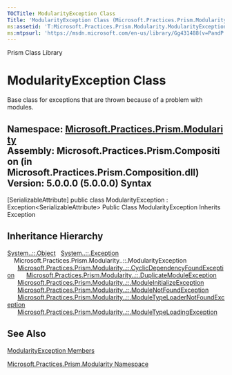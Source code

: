 ```yaml
---
TOCTitle: ModularityException Class
Title: 'ModularityException Class (Microsoft.Practices.Prism.Modularity)'
ms:assetid: 'T:Microsoft.Practices.Prism.Modularity.ModularityException'
ms:mtpsurl: 'https://msdn.microsoft.com/en-us/library/Gg431488(v=PandP.50)'
---
```


Prism Class Library

ModularityException Class
=========================

Base class for exceptions that are thrown because of a problem with modules.

**Namespace:** [Microsoft.Practices.Prism.Modularity](https://msdn.microsoft.com/n:microsoft.practices.prism.modularity)
**Assembly:** Microsoft.Practices.Prism.Composition (in Microsoft.Practices.Prism.Composition.dll) Version: 5.0.0.0 (5.0.0.0)
Syntax
------

<span id="syntaxToggle"></span>\[SerializableAttribute\] public class ModularityException : Exception&lt;SerializableAttribute&gt; Public Class ModularityException Inherits Exception

Inheritance Hierarchy
---------------------

<span id="familyToggle"></span>[System..::.Object](http://msdn2.microsoft.com/en-us/library/e5kfa45b)
  [System..::.Exception](http://msdn2.microsoft.com/en-us/library/c18k6c59)
    Microsoft.Practices.Prism.Modularity..::.ModularityException
      [Microsoft.Practices.Prism.Modularity..::.CyclicDependencyFoundException](https://msdn.microsoft.com/t:microsoft.practices.prism.modularity.cyclicdependencyfoundexception)
      [Microsoft.Practices.Prism.Modularity..::.DuplicateModuleException](https://msdn.microsoft.com/t:microsoft.practices.prism.modularity.duplicatemoduleexception)
      [Microsoft.Practices.Prism.Modularity..::.ModuleInitializeException](https://msdn.microsoft.com/t:microsoft.practices.prism.modularity.moduleinitializeexception)
      [Microsoft.Practices.Prism.Modularity..::.ModuleNotFoundException](https://msdn.microsoft.com/t:microsoft.practices.prism.modularity.modulenotfoundexception)
      [Microsoft.Practices.Prism.Modularity..::.ModuleTypeLoaderNotFoundException](https://msdn.microsoft.com/t:microsoft.practices.prism.modularity.moduletypeloadernotfoundexception)
      [Microsoft.Practices.Prism.Modularity..::.ModuleTypeLoadingException](https://msdn.microsoft.com/t:microsoft.practices.prism.modularity.moduletypeloadingexception)

See Also
--------

<span id="seeAlsoToggle"></span>
[ModularityException Members](https://msdn.microsoft.com/allmembers.t:microsoft.practices.prism.modularity.modularityexception)

[Microsoft.Practices.Prism.Modularity Namespace](https://msdn.microsoft.com/n:microsoft.practices.prism.modularity)
